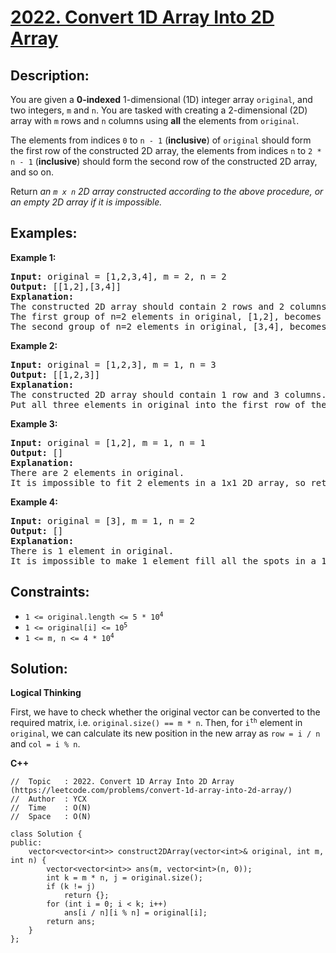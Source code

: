 # [2022. Convert 1D Array Into 2D Array](https://leetcode.com/problems/convert-1d-array-into-2d-array/)


## Description:

<p>You are given a <strong>0-indexed</strong> 1-dimensional (1D) integer array <code>original</code>, and two integers, <code>m</code> and <code>n</code>. You are tasked with creating a 2-dimensional (2D) array with <code>m</code> rows and <code>n</code> columns using <strong>all</strong> the elements from <code>original</code>.</p>
<p>The elements from indices <code>0</code> to <code>n - 1</code> (<strong>inclusive</strong>) of <code>original</code> should form the first row of the constructed 2D array, the elements from indices <code>n</code> to <code>2 * n - 1</code> (<strong>inclusive</strong>) should form the second row of the constructed 2D array, and so on.</p>
<p>Return <em>an <code>m x n</code> 2D array constructed according to the above procedure, or an empty 2D array if it is impossible.</em></p>


## Examples:

<strong>Example 1:</strong>
<pre>
<strong>Input:</strong> original = [1,2,3,4], m = 2, n = 2
<strong>Output:</strong> [[1,2],[3,4]]
<strong>Explanation:</strong> 
The constructed 2D array should contain 2 rows and 2 columns.
The first group of n=2 elements in original, [1,2], becomes the first row in the constructed 2D array.
The second group of n=2 elements in original, [3,4], becomes the second row in the constructed 2D array.
</pre>

<strong>Example 2:</strong>
<pre>
<strong>Input:</strong> original = [1,2,3], m = 1, n = 3
<strong>Output:</strong> [[1,2,3]]
<strong>Explanation:</strong> 
The constructed 2D array should contain 1 row and 3 columns.
Put all three elements in original into the first row of the constructed 2D array.
</pre>

<strong>Example 3:</strong>
<pre>
<strong>Input:</strong> original = [1,2], m = 1, n = 1
<strong>Output:</strong> []
<strong>Explanation:</strong> 
There are 2 elements in original.
It is impossible to fit 2 elements in a 1x1 2D array, so return an empty 2D array.
</pre>

<strong>Example 4:</strong>
<pre>
<strong>Input:</strong> original = [3], m = 1, n = 2
<strong>Output:</strong> []
<strong>Explanation:</strong> 
There is 1 element in original.
It is impossible to make 1 element fill all the spots in a 1x2 2D array, so return an empty 2D array.
</pre>


## Constraints:

<ul>
  <li><code>1 &lt;= original.length &lt;= 5 * 10<sup>4</sup></code></li>
  <li><code>1 &lt;= original[i] &lt;= 10<sup>5</sup></code></li>
  <li><code>1 &lt;= m, n &lt;= 4 * 10<sup>4</sup></code></li>
</ul>


## Solution:

<strong>Logical Thinking</strong>
<p>First, we have to check whether the original vector can be converted to the required matrix, i.e. <code>original.size() == m * n</code>. Then, for <code>i<sup>th</sup></code> element in <code>original</code>, we can calculate its new position in the new array as <code>row = i / n</code> and <code>col = i % n</code>.</p>


<strong>C++</strong>

```
//  Topic   : 2022. Convert 1D Array Into 2D Array (https://leetcode.com/problems/convert-1d-array-into-2d-array/)
//  Author  : YCX
//  Time    : O(N)
//  Space   : O(N)

class Solution {
public:
    vector<vector<int>> construct2DArray(vector<int>& original, int m, int n) {
        vector<vector<int>> ans(m, vector<int>(n, 0));
        int k = m * n, j = original.size();
        if (k != j)
            return {};
        for (int i = 0; i < k; i++)
            ans[i / n][i % n] = original[i];
        return ans;
    }
};
```
